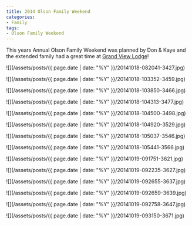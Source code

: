 ```yaml
---
title: 2014 Olson Family Weekend
categories:
- Family
tags:
- Olson Family Weekend
---
```


This years Annual Olson Family Weekend was planned by Don & Kaye and the extended family had a great time at [Grand View Lodge](http://www.grandviewlodge.com)!



  
   ![](/assets/posts/{{ page.date | date: "%Y" }}/20141018-082041-3427.jpg)
  

  
   ![](/assets/posts/{{ page.date | date: "%Y" }}/20141018-103352-3459.jpg)
  

  
   ![](/assets/posts/{{ page.date | date: "%Y" }}/20141018-103850-3466.jpg)
  

  
   ![](/assets/posts/{{ page.date | date: "%Y" }}/20141018-104313-3477.jpg)
  

  
   ![](/assets/posts/{{ page.date | date: "%Y" }}/20141018-104500-3498.jpg)
  

  
   ![](/assets/posts/{{ page.date | date: "%Y" }}/20141018-104920-3529.jpg)
  

  
   ![](/assets/posts/{{ page.date | date: "%Y" }}/20141018-105037-3546.jpg)
  

  
   ![](/assets/posts/{{ page.date | date: "%Y" }}/20141018-105441-3566.jpg)
  

  
   ![](/assets/posts/{{ page.date | date: "%Y" }}/20141019-091751-3621.jpg)
  

  
   ![](/assets/posts/{{ page.date | date: "%Y" }}/20141019-092235-3627.jpg)
  

  
   ![](/assets/posts/{{ page.date | date: "%Y" }}/20141019-092655-3637.jpg)
  

  
   ![](/assets/posts/{{ page.date | date: "%Y" }}/20141019-092659-3639.jpg)
  

  
   ![](/assets/posts/{{ page.date | date: "%Y" }}/20141019-092758-3647.jpg)
  

  
   ![](/assets/posts/{{ page.date | date: "%Y" }}/20141019-093150-3671.jpg)
  


